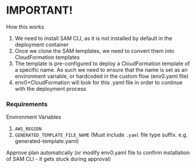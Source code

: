 # IMPORTANT!

How this works

1. We need to install SAM CLI, as it is not installed by default in the deployment container
2. Once we clone the SAM templates, we need to convert them into CloudFormation templates
3. The template is pre-configured to deploy a CloudFormation template of a specific name. As such we need to ensure that the name is set as an environment variable, or hardcoded in the custom flow (env0.yaml file)
4. env0+CloudFormation will look for this .yaml file in order to continue with the deployment process


### Requirements
Environment Variables
1. `AWS_REGION`
2. `GENERATED_TEMPLATE_FILE_NAME` (Must include `.yaml` file type suffix. e.g. generated-template.yaml)

Approve plan automatically (or modify env0.yaml file to confirm installation of SAM CLI - it gets stuck during approval)